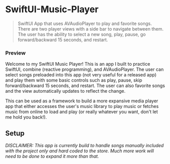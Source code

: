 # SwiftUI-Music-Player

> SwiftUI App that uses AVAudioPlayer to play and favorite songs. There are two player views with a side bar to navigate between them. The user has the ability to select a new song, play, pause, go forward/backward 15 seconds, and restart.

### Preview


Welcome to my SwiftUI Music Player! This is an app I built to practice SwiftUI, combine (reactive programming), and AVAudioPlayer. The user can select songs preloaded into this app (not very useful for a released app) and play them with some basic controls such as play, pause, skip forward/backward 15 seconds, and restart. The user can also favorite songs and the view automatically updates to reflect the change. 

This can be used as a framework to build a more expansive media player app that either accesses the user's music library to play music or fetches music from online to load and play (or really whatever you want, don't let me hold you back!).


## Setup

_DISCLAIMER: This app is currently build to handle songs manually included with the project only and hard coded to the store. Much more work will need to be done to expand it more than that._




